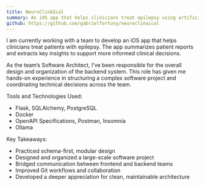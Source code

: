 ```yaml
---
title: NeuroClinAIcal
summary: An iOS app that helps clinicians treat epilepsy using artificial intelligence
github: https://github.com/gabrielfortuny/neuroclinaical
---
```


I am currently working with a team to develop an iOS app that helps clinicians treat patients with epilepsy. The app summarizes patient reports and extracts key insights to support more informed clinical decisions.

As the team’s Software Architect, I’ve been responsible for the overall design and organization of the backend system. This role has given me hands-on experience in structuring a complex software project and coordinating technical decisions across the team.

Tools and Technologies Used:

- Flask, SQLAlchemy, PostgreSQL
- Docker
- OpenAPI Specifications, Postman, Insomnia
- Ollama

Key Takeaways:

- Practiced schema-first, modular design
- Designed and organized a large-scale software project
- Bridged communication between frontend and backend teams
- Improved Git workflows and collaboration
- Developed a deeper appreciation for clean, maintainable architecture
